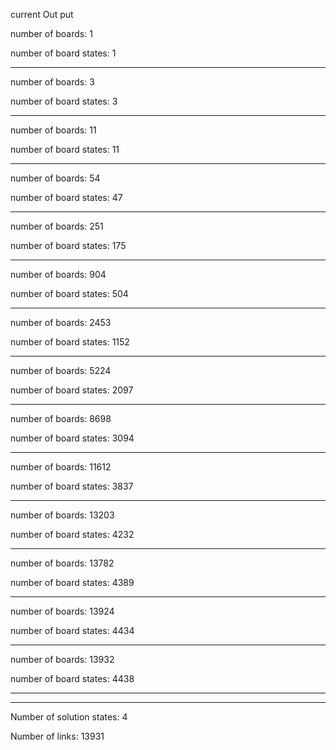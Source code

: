 current Out put


number of boards: 1

number of board states: 1

-----

number of boards: 3

number of board states: 3

-----

number of boards: 11

number of board states: 11

-----

number of boards: 54

number of board states: 47

-----

number of boards: 251

number of board states: 175

-----

number of boards: 904

number of board states: 504

-----

number of boards: 2453

number of board states: 1152

-----

number of boards: 5224

number of board states: 2097

-----

number of boards: 8698

number of board states: 3094

-----

number of boards: 11612

number of board states: 3837

-----

number of boards: 13203

number of board states: 4232

-----

number of boards: 13782

number of board states: 4389

-----

number of boards: 13924

number of board states: 4434

-----

number of boards: 13932

number of board states: 4438

-----

-----

Number of solution states: 4

Number of links: 13931
